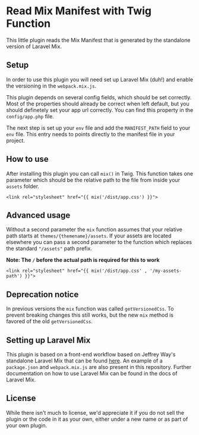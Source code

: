 # Read Mix Manifest with Twig Function
This little plugin reads the Mix Manifest that is generated by the standalone version of Laravel Mix. 

## Setup
In order to use this plugin you will need set up Laravel Mix (duh!) and enable the versioning in the `webpack.mix.js`. 

This plugin depends on several config fields, which should be set correctly. Most of the properties should already be correct when left default, but you should definetely set your app url correctly. You can find this property in the `config/app.php` file. 

The next step is set up your `env` file and add the `MANIFEST_PATH` field to your `env` file. This entry needs to points directly to the manifest file in your project. 


## How to use
After installing this plugin you can call `mix()` in Twig. This function takes one parameter which should be the relative path to the file from inside your `assets` folder. 

``` 
<link rel="stylesheet" href="{{ mix('/dist/app.css') }}">
```

## Advanced usage
Without a second parameter the `mix` function assumes that your relative path starts at `themes/{themename}/assets`. If your assets are located elsewhere you can pass a second parameter to the function which replaces the standard `"/assets"` path prefix. 

__Note: The `/`  before the actual path is required for this to work__

``` 
<link rel="stylesheet" href="{{ mix('/dist/app.css' , '/my-assets-path') }}">
```

## Deprecation notice
In previous versions the `mix` function was called `getVersionedCss`. To prevent breaking changes this still works, but the new `mix` method is favored of the old `getVersionedCss`.

## Setting up Laravel Mix
This plugin is based on a front-end workflow based on Jeffrey Way's standalone Laravel Mix that can be found [here](https://github.com/JeffreyWay/laravel-mix). An example of a `package.json` and `webpack.mix.js` are also present in this repository. Further documentation on how to use Laravel Mix can be found in the docs of Laravel Mix.

## License
While there isn't much to license, we'd appreciate it if you do not sell the plugin or the code in it as your own, either under a new name or as part of your own plugin. 
